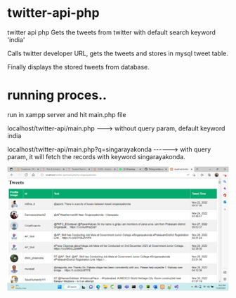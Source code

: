 # twitter-api-php
twitter api php
Gets the tweets from twitter with default search keyword 'india'

Calls twitter developer URL, gets the tweets and stores in mysql tweet table.

Finally displays the stored tweets from database.

running proces..
=================

run in xampp server and hit main.php file

localhost/twitter-api/main.php ---> without query param, default keyword india

localhost/twitter-api/main.php?q=singarayakonda ------> with query param, it will fetch the records with keyword singarayakonda.



![alt text](https://github.com/sambachennamsetty/twitter-api-php/blob/main/twiiter-api.png)

